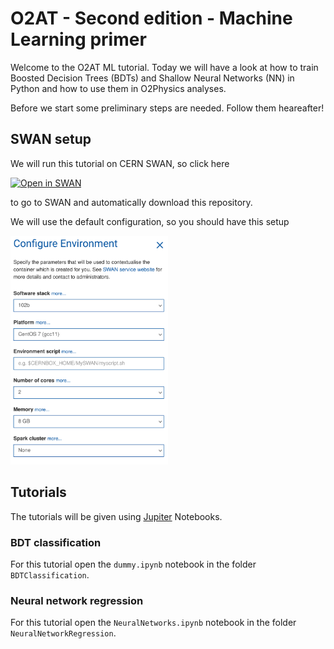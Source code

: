 # O2AT - Second edition - Machine Learning primer

Welcome to the O2AT ML tutorial. Today we will have a look at how to train Boosted Decision Trees (BDTs) and Shallow Neural Networks (NN) in Python and how to use them in O2Physics analyses.

Before we start some preliminary steps are needed. Follow them heareafter!

## SWAN setup

We will run this tutorial on CERN SWAN, so click here

[![Open in SWAN](https://swanserver.web.cern.ch/swanserver/images/badge_swan_white_150.png)](https://cern.ch/swanserver/cgi-bin/go?projurl=https://github.com/fcatalan92/analysis-tutorials.git)

to go to SWAN and automatically download this repository.

We will use the default configuration, so you should have this setup

<img src="img/swan_configuration_highlight.png" alt= “swan_conf” width="50%">

## Tutorials

The tutorials will be given using [Jupiter](https://jupyter.org/) Notebooks.

### BDT classification

For this tutorial open the `dummy.ipynb` notebook in the folder `BDTClassification`.

### Neural network regression

For this tutorial open the `NeuralNetworks.ipynb` notebook in the folder `NeuralNetworkRegression`.
